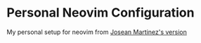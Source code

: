 # Personal Neovim Configuration
My personal setup for neovim from [Josean Martinez's version](https://github.com/josean-dev/dev-environment-files)

